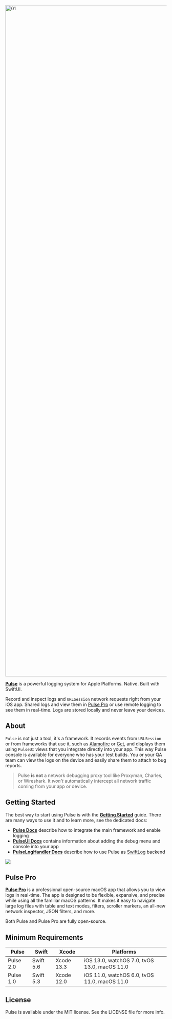 <br/>
<img width="2100" alt="01" src="https://user-images.githubusercontent.com/1567433/211582299-0a4c33f7-4d5d-42b1-b727-b6718f5d3b3f.png">

[**Pulse**](https://kean.blog/pulse/home) is a powerful logging system for Apple Platforms. Native. Built with SwiftUI.

Record and inspect logs and `URLSession` network requests right from your iOS app. Shared logs and view them in [Pulse Pro](https://kean.blog/pulse/pro) or use remote logging to see them in real-time. Logs are stored locally and never leave your devices.

## About

`Pulse` is not just a tool, it's a framework. It records events from `URLSession` or from frameworks that use it, such as [Alamofire](https://github.com/Alamofire/Alamofire) or [Get](https://github.com/kean/Get), and displays them using `PulseUI` views that you integrate directly into your app. This way Pulse console is available for everyone who has your test builds. You or your QA team can view the logs on the device and easily share them to attach to bug reports.

> Pulse **is not** a network debugging proxy tool like Proxyman, Charles, or Wireshark. It *won't* automatically intercept all network traffic coming from your app or device.

## Getting Started

The best way to start using Pulse is with the [**Getting Started**](https://kean-docs.github.io/pulse/documentation/pulse/gettingstarted) guide. There are many ways to use it and to learn more, see the dedicated docs: 

- [**Pulse Docs**](https://kean-docs.github.io/pulse/documentation/pulse/) describe how to integrate the main framework and enable logging
- [**PulseUI Docs**](https://kean-docs.github.io/pulseui/documentation/pulseui/) contains information about adding the debug menu and console into your app
- [**PulseLogHandler Docs**](https://kean-docs.github.io/pulseloghandler/documentation/pulseloghandler/) describe how to use Pulse as [SwiftLog](https://github.com/apple/swift-log) backend

<a href="https://kean.blog/pulse/home">
<img src="https://user-images.githubusercontent.com/1567433/184552639-cf6765df-b5af-416b-95d3-0204e32df9d6.png">
</a>

## Pulse Pro

[**Pulse Pro**](https://kean.blog/pulse/pro) is a professional open-source macOS app that allows you to view logs in real-time. The app is designed to be flexible, expansive, and precise while using all the familiar macOS patterns. It makes it easy to navigate large log files with table and text modes, filters, scroller markers, an all-new network inspector, JSON filters, and more.

Both Pulse and Pulse Pro are fully open-source.

## Minimum Requirements

| Pulse      | Swift     | Xcode       | Platforms                                     |
|------------|-----------|-------------|-----------------------------------------------|
| Pulse 2.0  | Swift 5.6 | Xcode 13.3  | iOS 13.0, watchOS 7.0, tvOS 13.0, macOS 11.0  |
| Pulse 1.0  | Swift 5.3 | Xcode 12.0  | iOS 11.0, watchOS 6.0, tvOS 11.0, macOS 11.0  |

## License

Pulse is available under the MIT license. See the LICENSE file for more info.

